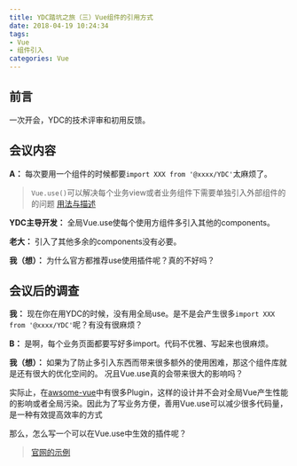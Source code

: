 ```yaml
---
title: YDC踏坑之旅（三）Vue组件的引用方式
date: 2018-04-19 10:24:34
tags:
- Vue
- 组件引入
categories: Vue
---
```


##  前言

一次开会，YDC的技术评审和初用反馈。

## 会议内容

**A：** 每次要用一个组件的时候都要`import XXX from '@xxxx/YDC'`太麻烦了。
> `Vue.use()`可以解决每个业务view或者业务组件下需要单独引入外部组件的的问题
> [用法与描述](https://cn.vuejs.org/v2/api/#Vue-use-plugin)

**YDC主导开发：** 全局Vue.use使每个使用方组件多引入其他的components。

**老大：** 引入了其他多余的components没有必要。

**我（想）：** 为什么官方都推荐use使用插件呢？真的不好吗？

## 会议后的调查

**我：** 现在你在用YDC的时候，没有用全局use。是不是会产生很多`import XXX from '@xxxx/YDC'`呢？有没有很麻烦？

**B：** 是啊，每个业务页面都要写好多import。代码不优雅、写起来也很麻烦。

**我（想）：** 如果为了防止多引入东西而带来很多额外的使用困难，那这个组件库就是还有很大的优化空间的。
况且Vue.use真的会带来很大的影响吗？

实际止，在[awsome-vue](https://github.com/vuejs/awesome-vue)中有很多Plugin，这样的设计并不会对全局Vue产生性能的影响或者全局污染。因此为了写业务方便，善用Vue.use可以减少很多代码量，是一种有效提高效率的方式

那么，怎么写一个可以在Vue.use中生效的插件呢？

>[官网的示例](https://cn.vuejs.org/v2/guide/plugins.html)


